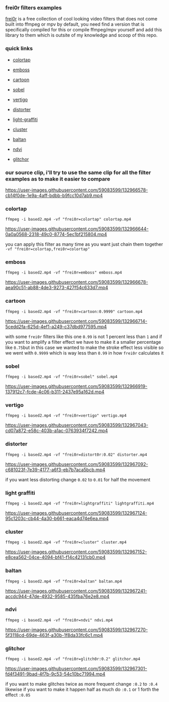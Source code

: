 ### frei0r filters examples
[frei0r](https://frei0r.dyne.org/) is a free collection of cool looking video filters that does not come built into ffmpeg or mpv by default, 
you need find a version that is specifically compiled for this or compile ffmpeg/mpv yourself and add this library to them
which is outsite of my knowledge and scoop of this repo.

### quick links
- [colortap](https://github.com/junguler/ffmpeg-examples/blob/main/frei0r%20filters,%20with%20a%20zer0/README.md#colortap)

- [emboss](https://github.com/junguler/ffmpeg-examples/blob/main/frei0r%20filters,%20with%20a%20zer0/README.md#emboss)

- [cartoon](https://github.com/junguler/ffmpeg-examples/blob/main/frei0r%20filters,%20with%20a%20zer0/README.md#cartoon)

- [sobel](https://github.com/junguler/ffmpeg-examples/blob/main/frei0r%20filters,%20with%20a%20zer0/README.md#sobel)

- [vertigo](https://github.com/junguler/ffmpeg-examples/blob/main/frei0r%20filters,%20with%20a%20zer0/README.md#vertigo)

- [distorter](https://github.com/junguler/ffmpeg-examples/blob/main/frei0r%20filters,%20with%20a%20zer0/README.md#distorter)

- [light-graffiti](https://github.com/junguler/ffmpeg-examples/blob/main/frei0r%20filters,%20with%20a%20zer0/README.md#light-graffiti)

- [cluster](https://github.com/junguler/ffmpeg-examples/blob/main/frei0r%20filters,%20with%20a%20zer0/README.md#cluster)

- [baltan](https://github.com/junguler/ffmpeg-examples/blob/main/frei0r%20filters,%20with%20a%20zer0/README.md#baltan)

- [ndvi](https://github.com/junguler/ffmpeg-examples/blob/main/frei0r%20filters,%20with%20a%20zer0/README.md#ndvi)

- [glitchor](https://github.com/junguler/ffmpeg-examples/blob/main/frei0r%20filters,%20with%20a%20zer0/README.md#glitchor)

### our source clip, i'll try to use the same clip for all the filter examples as to make it easier to compare
https://user-images.githubusercontent.com/59083599/132966578-cb14f0de-1e9a-4aff-bdbb-b9fcc10d7ab9.mp4

### colortap
```
ffmpeg -i based2.mp4 -vf "frei0r=colortap" colortap.mp4
```
https://user-images.githubusercontent.com/59083599/132966644-0a0a0568-2318-49c0-8774-5ec1bf215804.mp4

you can apply this filter as many time as you want just chain them together `-vf "frei0r=colortap,frei0r=colortap"`

### emboss
```
ffmpeg -i based2.mp4 -vf "frei0r=emboss" emboss.mp4
```
https://user-images.githubusercontent.com/59083599/132966678-aea90c51-ab88-4de3-9273-427f54c633d7.mp4

### cartoon
```
ffmpeg -i based2.mp4 -vf "frei0r=cartoon:0.9999" cartoon.mp4
```
https://user-images.githubusercontent.com/59083599/132966714-5cedd2fa-625d-4ef1-a249-c37dbd977595.mp4

with some `frei0r` filters like this one `0.99` is not 1 percent less than `1` and if you want to amplify a filter effect we have to make it a smaller percentage like `0.75`but in this case we wanted to make the stroke effect less visible so we went with `0.9999` which is way less than `0.99` in how `frei0r` calculates it

### sobel
```
ffmpeg -i based2.mp4 -vf "frei0r=sobel" sobel.mp4
```
https://user-images.githubusercontent.com/59083599/132966919-137912c7-fcde-4c06-b311-2437e95a162d.mp4

### vertigo
```
ffmpeg -i based2.mp4 -vf "frei0r=vertigo" vertigo.mp4
```
https://user-images.githubusercontent.com/59083599/132967043-cd07a872-e58c-403b-a1ac-0763934f7242.mp4

### distorter
```
ffmpeg -i based2.mp4 -vf "frei0r=distort0r:0.02" distorter.mp4
```
https://user-images.githubusercontent.com/59083599/132967092-c681023f-7e39-4177-a6f3-eb7b7aca5bcb.mp4

if you want less distorting change `0.02` to `0.01` for half the movement

### light graffiti
```
ffmpeg -i based2.mp4 -vf "frei0r=lightgraffiti" lightgraffiti.mp4
```
https://user-images.githubusercontent.com/59083599/132967124-95c1203c-cb44-4a30-b661-eaca4d74e6ea.mp4

### cluster
```
ffmpeg -i based2.mp4 -vf "frei0r=cluster" cluster.mp4
```
https://user-images.githubusercontent.com/59083599/132967152-e8cea562-04ce-4094-bf41-f14c42131cb0.mp4

### baltan
```
ffmpeg -i based2.mp4 -vf "frei0r=baltan" baltan.mp4
```
https://user-images.githubusercontent.com/59083599/132967241-accdc944-47de-4932-9585-435fba76e2e8.mp4

### ndvi
```
ffmpeg -i based2.mp4 -vf "frei0r=ndvi" ndvi.mp4
```
https://user-images.githubusercontent.com/59083599/132967270-5f3118cd-69de-463f-a30b-1f8da33fc6c1.mp4

### glitchor
```
ffmpeg -i based2.mp4 -vf "frei0r=glitch0r:0.2" glitchor.mp4
```
https://user-images.githubusercontent.com/59083599/132967301-fd4f3491-9bad-4f7b-9c53-54c10bc71994.mp4

if you want to make glitches twice as more frequent change `:0.2` to `:0.4` likewise if you want to make it happen half as much do `:0.1` or 1 forth the effect `:0.05`
